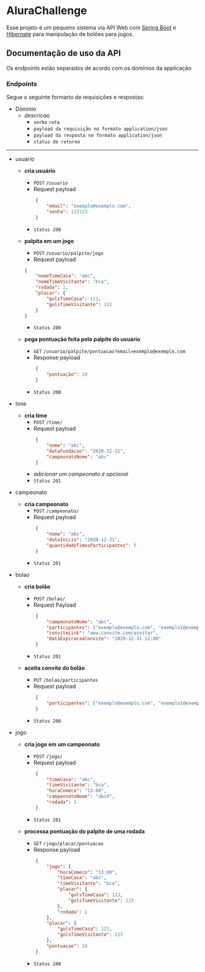 # AluraChallenge

Esse projeto é um pequeno sistema via API Web com [Spring Boot](https://spring.io/projects/spring-boot) e [Hibernate](https://hibernate.org/) para manipulação de bolões para jogos.

## Documentação de uso da API

Os endpoints estão separados de acordo com os dominios da applicação 

### Endpoints

Segue o seguinte formarto de requisições e respostas:

- Dominio
    - *descricao*
        - `verbo` `rota`
        - ` payload da requisição no formato application/json `
        - ` payload da resposta no formato application/json `
        - ` status de retorno `

---

- usuario
    - **cria usuário**
        - ` POST ` ` /usuario `
        - Request payload
        ```json
            {
                "email": "exemplo@exemplo.com",
                "senha": 123123
            }
        ```
        - ` status 200 `

    - **palpita em um jogo**
        - ` POST ` ` /usuario/palpite/jogo `
        - Request payload
        ```json
        {
            "nomeTimeCasa": "abc",
            "nomeTimeVisitante": "bca",
            "rodada": 1,
            "placar": {
                "golsTimeCasa": 123,
                "golsTimeVisitante": 123
            }
        }
        ```
        - ` Status 200 `   
    
    - **pega pontuação feita pelo palpite do usuário**
        - ` GET ` ` /usuario/palpite/pontuacao?email=exemplo@exemplo.com `
        - Response payload
        ```json
            {
                "pontuação": 10
            }
        ```
        - ` Status 200 `

- time
    - **cria time**
        - ` POST ` `/time/`
        - Request payload
        ```json
            {
                "nome": "abc",
                "dataFundacao": "2020-12-31",
                "campeonatoNome": "abc" 
            }
        ```
        - *adicionar um campeonato é opcional*
        - ` Status 201 `

- campeonato
    - **cria campeonato**
        - ` POST ` ` /campeonato/ `
        - Request payload
        ```json
            {
                "nome": "abc",
                "dataInicio": "2020-12-31",
                "quantidadeTimesParticipantes": 5
            }
        ```
        - ` Status 201 `

- bolao
    - **cria bolão**
        - ` POST ` ` /bolao/ `
        - Request Payload
        ```json
            {
                "campeonatoNome": "abc",
                "participantes": ["exemplo@exemplo.com", "exemplo1@exemplo.com"],
                "conviteLink": "www.convite.com/aceitar",
                "dataExpiracaoConvite": "2020-12-31 12:00"
            }
        ```
        - ` Status 201 `
    
    - **aceita convite do bolão**
        - ` PUT ` ` /bolao/participantes `
        - Request payload 
        ```json
            {
                "participantes": ["exemplo@exemplo.com", "exemplo1@exemplo.com"]
            }
        ```
        - ` Status 200 `
    
- jogo
    - **cria jogo em um campeonato**
        - `POST` `/jogo/`
        - Request payload
        ```json
            {
                "timeCasa": "abc",
                "timeVisitante": "bca",
                "horaComeco": "13:00",
                "campeonatoNome": "abcd",
                "rodada": 1
            }
        ```
        - ` Status 201 `

    - **processa pontuação do palpite de uma rodada**
        - ` GET ` ` /jogo/placar/pontuacao `
        - Response payload
        ```json
            {
                "jogo": {
                    "horaComeco": "13:00",
                    "timeCasa": "abc",
                    "timeVisitante": "bca",
                    "placar": {
                        "golsTimeCasa": 123,
                        "golsTimeVisitante": 123
                    },
                    "rodada": 1
                },
                "placar": {
                    "golsTimeCasa": 123,
                    "golsTimeVisitante": 123
                },
                "pontuacao": 10
            }
        ```
        - ` Status 200 `
    

